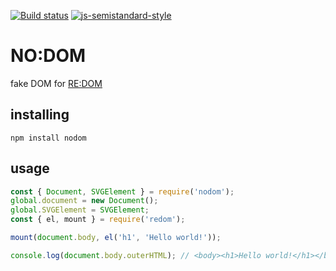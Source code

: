 [![Build status](https://img.shields.io/travis/redom/nodom/master?style=flat-square)](https://travis-ci.org/redom/nodom?branch=master)
[![js-semistandard-style](https://img.shields.io/badge/code%20style-semistandard-brightgreen.svg?style=flat-square)](https://github.com/Flet/semistandard)
# NO:DOM
fake DOM for [RE:DOM](https://redom.js.org)

## installing
```
npm install nodom
```

## usage
```js
const { Document, SVGElement } = require('nodom');
global.document = new Document();
global.SVGElement = SVGElement;
const { el, mount } = require('redom');

mount(document.body, el('h1', 'Hello world!'));

console.log(document.body.outerHTML); // <body><h1>Hello world!</h1></body>
```
